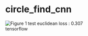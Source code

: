 # circle_find_cnn

![Figure 1](https://raw.githubusercontent.com/tomoyaf/circle_find_cnn/master/doc/Figure_1.png) 
test euclidean loss : 0.307  
tensorflow
